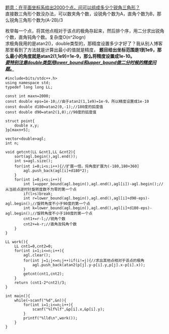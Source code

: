 [题意：在平面坐标系给出2000个点，问可以组成多少个锐角三角形？](http://acm.hdu.edu.cn/showproblem.php?pid=5784)  
直接数三角形个数没办法，可以数夹角个数，设锐角个数为A，直角个数为B，那么锐角三角形个数为(A-2B)/3  

枚举每一个点，将其他点相对于该点的极角存起来，然后排个序，用二分求出锐角个数，直角钝角个数。复杂度O(n^2logn)  
求极角我用的是atan2()，double类型的，那精度设置多少才好了？我从别人博客那里看到了方法就是计算出最小的值就是精度，
**题目给出坐标范围是1到1e9，那么最小的角度就是atan2(1,1e9)=1e-9，那么将精度设置成1e-10。**  
[***要特别注意double类型用lower_bound和upper_bound做二分时候的精度问题。***](https://github.com/poluner/blog/blob/master/acm/data-structure/lower_bound%E4%B8%8Eupper_bound%E5%8F%8A%E7%B2%BE%E5%BA%A6%E8%AE%BE%E5%AE%9A.md)

```
#include<bits/stdc++.h>
using namespace std;
typedef long long LL;

const int maxn=2000;
const double eps=1e-10;//由于atan2(1,1e9)=1e-9，所以精度设置成1e-10
const double d180=atan2(0,-1);//180度的弧度值
const double d90=atan2(1,0);//90度的弧度值

struct point{
    double x,y;
}p[maxn+5];

vector<double>agl;
int n;

void getcnt(LL &cnt1,LL &cnt2){
    sort(agl.begin(),agl.end());
    int s=agl.size();
    for(int i=0;i<s;i++){//扩展一倍，将角度扩展为(-180,180+360]
        agl.push_back(agl[i]+d180*2);
    }
    for(int i=0;i<s;i++){
        int l=upper_bound(agl.begin(),agl.end(),agl[i])-agl.begin();//从当前点逆时针旋转度数不为零的第一个点
        if(l>s)break;
        int r=lower_bound(agl.begin(),agl.end(),agl[i]+d90-eps)-agl.begin();//旋转角度不小于90度的第一个点
        int k=lower_bound(agl.begin(),agl.end(),agl[i]+d180-eps)-agl.begin();//旋转角度不小于180度的第一个点
        cnt1+=r-l;//锐角个数
        cnt2+=k-r;//直角及钝角个数
    }
}

LL work(){
    LL cnt1=0,cnt2=0;
    for(int i=1;i<=n;i++){
        agl.clear();
        for(int j=1;j<=n;j++)if(i!=j){//求出其他点相对于该点的极角
            agl.push_back(atan2(p[j].y-p[i].y,p[j].x-p[i].x));
        }
        getcnt(cnt1,cnt2);
    }
    return (cnt1-2*cnt2)/3;
}

int main(){
    while(~scanf("%d",&n)){
        for(int i=1;i<=n;i++){
            scanf("%lf%lf",&p[i].x,&p[i].y);
        }
        printf("%lld\n",work());
    }
}

```
